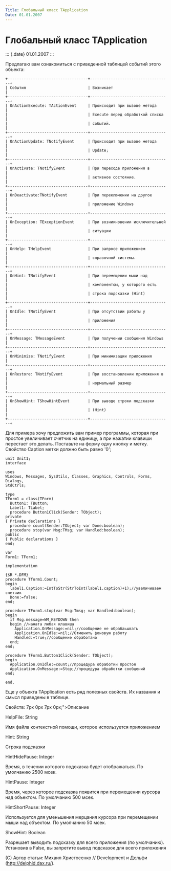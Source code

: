 ```yaml
---
Title: Глобальный класс TApplication
Date: 01.01.2007
---
```



Глобальный класс TApplication
=============================

::: {.date}
01.01.2007
:::

Предлагаю вам ознакомиться с приведенной таблицей событий этого объекта:

    +-----------------------------------+-----------------------------------+
    | События                           | Возникает                         |
    +-----------------------------------+-----------------------------------+
    | OnActionExecute: TActionEvent     | Происходит при вызове метода      |
    |                                   | Execute перед обработкой списка   |
    |                                   | событий.                          |
    +-----------------------------------+-----------------------------------+
    | OnActionUpdate: TNotifyEvent      | Происходит при вызове метода      |
    |                                   | Update;                           |
    +-----------------------------------+-----------------------------------+
    | OnActivate: TNotifyEvent          | При переходе приложения в         |
    |                                   | активное состояние.               |
    +-----------------------------------+-----------------------------------+
    | OnDeactivate:TNotifyEvent         | При переключении на другое        |
    |                                   | приложение Windows                |
    +-----------------------------------+-----------------------------------+
    | OnException: TExceptionEvent      | При возникновении исключительной  |
    |                                   | ситуации                          |
    +-----------------------------------+-----------------------------------+
    | OnHelp: THelpEvent                | При запросе приложением           |
    |                                   | справочной системы.               |
    +-----------------------------------+-----------------------------------+
    | OnHint: TNotifyEvent              | При перемещении мыши над          |
    |                                   | компонентом, у которого есть      |
    |                                   | строка подсказки (Hint)           |
    +-----------------------------------+-----------------------------------+
    | OnIdle: TNotifyEvent              | При отсутствии работы у           |
    |                                   | приложения                        |
    +-----------------------------------+-----------------------------------+
    | OnMessage: TMessageEvent          | При получении сообщения Windows   |
    +-----------------------------------+-----------------------------------+
    | OnMinimize: TNotifyEvent          | При минимизации приложения        |
    +-----------------------------------+-----------------------------------+
    | OnRestore: TNotifyEvent           | При восстановлении приложения в   |
    |                                   | нормальный размер                 |
    +-----------------------------------+-----------------------------------+
    | OnShowHint: TShowHintEvent        | При выводе строки подсказки       |
    |                                   | (Hint)                            |
    +-----------------------------------+-----------------------------------+

Для примера хочу предложить вам пример программы, которая при простое
увеличивает счетчик на единицу, а при нажатии клавиши перестает это
делать. Поставьте на форму одну кнопку и метку. Свойство Caption метки
должно быть равно \'0\';

    unit Unit1;
    interface
     
    uses
    Windows, Messages, SysUtils, Classes, Graphics, Controls, Forms, Dialogs,
    StdCtrls;
     
    type
    TForm1 = class(TForm)
      Button1: TButton;
      Label1: TLabel;
      procedure Button1Click(Sender: TObject);
    private
    { Private declarations }
      procedure count(Sender:TObject; var Done:boolean);
      procedure stop(var Msg:TMsg; var Handled:boolean);
    public
    { Public declarations }
    end;
     
    var
    Form1: TForm1;
     
    implementation
     
    {$R *.DFM}
    procedure Tform1.Count;
    begin
      label1.Caption:=IntToStr(StrToInt(label1.caption)+1);//увеличиваем счетчик
      Done:=false;
    end;
     
    procedure TForm1.stop(var Msg:Tmsg; var Handled:boolean);
    begin
      if Msg.message=WM_KEYDOWN then 
      begin //нажата любая клавиша
        Application.OnMessage:=nil;//сообщение не обрабаьывать
        Application.OnIdle:=nil;//Отменить фоновую работу
        Handled:=true;//сообщение обработано
      end;
    end;
     
    procedure TForm1.Button1Click(Sender: TObject);
    begin
      Application.OnIdle:=count;//процедура обработки простоя
      Application.OnMessage:=Stop;//процедура обработки сообщений
    end;
     
    end.

Еще у объекта TApplication есть ряд полезных свойств. Их названия и
смысл приведены в таблице.

Свойств: 7px 0px 7px 0px;"\>Описание

HelpFile: String

Имя файла контекстной помощи, которое используется приложением

Hint: String

Строка подсказки

HintHidePause: Integer

Время, в течении которого подсказка будет отображаться. По умолчанию
2500 мсек.

HintPause: Integer

Время, через которое подсказка появится при перемещении курсора над
объектом. По умолчанию 500 мсек.

HintShortPause: Integer

Используется для уменьшения мерцания курсора при перемещении мыши над
объектом. По умолчанию 50 мсек.

ShowHint: Boolean

Разрешает выводить подсказку для всего приложения (по умолчанию).
Установив в False, вы запретите вывод подсказок для всего приложения

(С) Автор статьи: Михаил Христосенко // Development и Дельфи
(http://delphid.dax.ru/).
